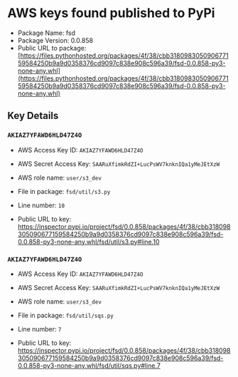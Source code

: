 # AWS keys found published to PyPi

* Package Name: fsd
* Package Version: 0.0.858
* Public URL to package: [https://files.pythonhosted.org/packages/4f/38/cbb318098305090677159584250b9a9d0358376cd9097c838e908c596a39/fsd-0.0.858-py3-none-any.whl](https://files.pythonhosted.org/packages/4f/38/cbb318098305090677159584250b9a9d0358376cd9097c838e908c596a39/fsd-0.0.858-py3-none-any.whl)

## Key Details

### `AKIAZ7YFAWD6HLD47Z4O`

* AWS Access Key ID: `AKIAZ7YFAWD6HLD47Z4O`
* AWS Secret Access Key: `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` 
* AWS role name: `user/s3_dev`
* File in package: `fsd/util/s3.py`
* Line number: `10`

* Public URL to key: https://inspector.pypi.io/project/fsd/0.0.858/packages/4f/38/cbb318098305090677159584250b9a9d0358376cd9097c838e908c596a39/fsd-0.0.858-py3-none-any.whl/fsd/util/s3.py#line.10



### `AKIAZ7YFAWD6HLD47Z4O`

* AWS Access Key ID: `AKIAZ7YFAWD6HLD47Z4O`
* AWS Secret Access Key: `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` 
* AWS role name: `user/s3_dev`
* File in package: `fsd/util/sqs.py`
* Line number: `7`

* Public URL to key: https://inspector.pypi.io/project/fsd/0.0.858/packages/4f/38/cbb318098305090677159584250b9a9d0358376cd9097c838e908c596a39/fsd-0.0.858-py3-none-any.whl/fsd/util/sqs.py#line.7


